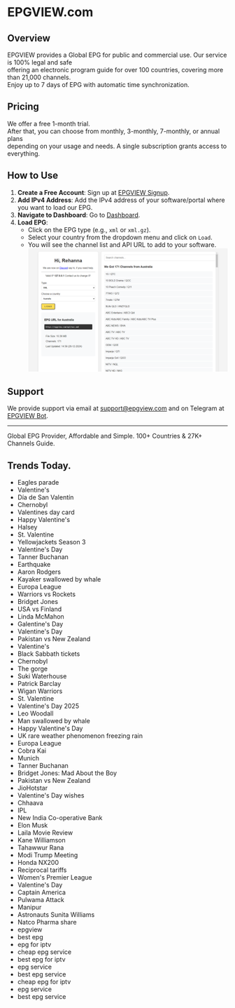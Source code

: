 # EPGVIEW.com



## Overview
EPGVIEW provides a Global EPG for public and commercial use. Our service is 100% legal and safe\
offering an electronic program guide for over 100 countries, covering more than 21,000 channels.\
Enjoy up to 7 days of EPG with automatic time synchronization.

## Pricing
We offer a free 1-month trial. \
After that, you can choose from monthly, 3-monthly, 7-monthly, or annual plans \
depending on your usage and needs. A single subscription grants access to everything.

## How to Use
1. **Create a Free Account**: Sign up at [EPGVIEW Signup](https://epgview.com/signup.php).
2. **Add IPv4 Address**: Add the IPv4 address of your software/portal where you want to load our EPG.
3. **Navigate to Dashboard**: Go to [Dashboard](https://epgview.com/dashboard.php).
4. **Load EPG**:
   - Click on the EPG type (e.g., `xml` or `xml.gz`).
   - Select your country from the dropdown menu and click on `Load`.
   - You will see the channel list and API URL to add to your software.
![EPGVIEW](img/dashboard.png)
## Support
We provide support via email at [support@epgview.com](mailto:support@epgview.com) and on Telegram at [EPGVIEW Bot](https://t.me/epgview_bot).

---

Global EPG Provider, Affordable and Simple. 100+ Countries & 27K+ Channels Guide.

## Trends Today.

- Eagles parade
- Valentine's
- Día de San Valentín
- Chernobyl
- Valentines day card
- Happy Valentine's
- Halsey
- St. Valentine
- Yellowjackets Season 3
- Valentine's Day
- Tanner Buchanan
- Earthquake
- Aaron Rodgers
- Kayaker swallowed by whale
- Europa League
- Warriors vs Rockets
- Bridget Jones
- USA vs Finland
- Linda McMahon
- Galentine's Day
- Valentine's Day
- Pakistan vs New Zealand
- Valentine's
- Black Sabbath tickets
- Chernobyl
- The gorge
- Suki Waterhouse
- Patrick Barclay
- Wigan Warriors
- St. Valentine
- Valentine's Day 2025
- Leo Woodall
- Man swallowed by whale
- Happy Valentine's Day
- UK rare weather phenomenon freezing rain
- Europa League
- Cobra Kai
- Munich
- Tanner Buchanan
- Bridget Jones: Mad About the Boy
- Pakistan vs New Zealand
- JioHotstar
- Valentine's Day wishes
- Chhaava
- IPL
- New India Co-operative Bank
- Elon Musk
- Laila Movie Review
- Kane Williamson
- Tahawwur Rana
- Modi Trump Meeting
- Honda NX200
- Reciprocal tariffs
- Women's Premier League
- Valentine's Day
- Captain America
- Pulwama Attack
- Manipur
- Astronauts Sunita Williams
- Natco Pharma share
- epgview
- best epg
- epg for iptv
- cheap epg service
- best epg for iptv
- epg service
- best epg service
- cheap epg for iptv
- epg service
- best epg service
